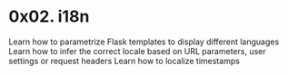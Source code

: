 # 0x02. i18n
Learn how to parametrize Flask templates to display different languages
Learn how to infer the correct locale based on URL parameters, user settings or request headers
Learn how to localize timestamps
